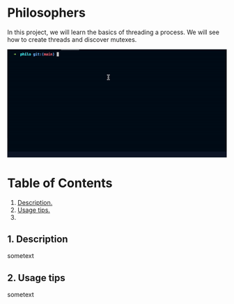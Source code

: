 # Philosophers

In this project, we will learn the basics of threading a process.
We will see how to create threads and discover mutexes.

![Screenshot](/img/introgif.gif)

# Table of Contents

1. [ Description. ](#desc)
2. [ Usage tips. ](#usage)
3. 

<a name="desc"></a>
## 1. Description

sometext

<a name="usage"></a>
## 2. Usage tips

sometext
